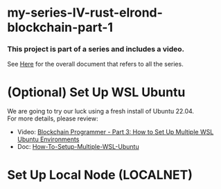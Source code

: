 # my-series-IV-rust-elrond-blockchain-part-1

### This project is part of a series and includes a video.

See [Here](https://github.com/elicorrales/blockchain-tutorials/blob/main/README.md) for the overall document that
refers to all the series.  
  
# (Optional) Set Up WSL Ubuntu  
  We are going to try our luck using a fresh install of Ubuntu 22.04.  
  For more details, please review:  
  - Video: [Blockchain Programmer - Part 3: How to Set Up Multiple WSL Ubuntu Environments](https://www.youtube.com/watch?v=9hssNB5LiVE&list=PLNKa8O7lX-w5nEQjNbFRQV7e3Sd4qLi44&index=3)  
  -   Doc: [How-To-Setup-Multiple-WSL-Ubuntu](https://github.com/elicorrales/blockchain-tutorials/blob/main/How-To-Setup-Multiple-WSL-Ubuntu.md)  

# Set Up Local Node (LOCALNET)  


